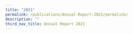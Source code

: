 ```yaml
---
title: "2021"
permalink: /publications/Annual-Report-2021/permalink/
description: ""
third_nav_title: Annual Report 2021
---
```

